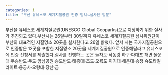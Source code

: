 ```yaml
---
categories: i
title: "부산 유네스코 세계지질공원 인증 받나…실사단 방문"
---
```

부산을 유네스코 세계지질공원(UNESCO Global Geoparks)으로 지정하기 위한 실사가 추진되고 있다.부산시는 26일부터 30일까지 유네스코 세계지질공원 심사위원단이 부산의 대표적인 지질명소 20곳을 실사한다고 26일 밝혔다. 앞서 시는 국가지질공원으로 인증받은 12곳을 포함한 지질명소 20곳을 세계지질공원으로 인증해달라고 유네스코에 인증 신청서를 제출했다.실사를 진행하는 곳은 눌차도·낙동강 하구·다대포 해변·몰운대·두송반도·두도·암남공원·송도반도·태종대·조도·오륙도·이기대·해운대·송정·슈도타킬라이트·용궁사·오랑대·장산·금